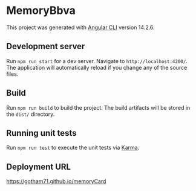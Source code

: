 # MemoryBbva

This project was generated with [Angular CLI](https://github.com/angular/angular-cli) version 14.2.6.

## Development server

Run `npm run start` for a dev server. Navigate to `http://localhost:4200/`. The application will automatically reload if you change any of the source files.

## Build

Run `npm run build` to build the project. The build artifacts will be stored in the `dist/` directory.

## Running unit tests

Run `npm run test` to execute the unit tests via [Karma](https://karma-runner.github.io).

## Deployment URL

https://gotham71.github.io/memoryCard
